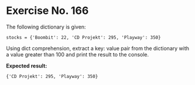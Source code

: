 # Exercise No. 166

The following dictionary is given:


    stocks = {'Boombit': 22, 'CD Projekt': 295, 'Playway': 350}


Using dict comprehension, extract a key: value pair from the dictionary with a value greater than 100 and print the result to the console.


**Expected result:**


    {'CD Projekt': 295, 'Playway': 350}